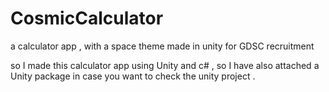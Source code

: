 # CosmicCalculator
a calculator app , with a space theme made in unity for GDSC recruitment 


so I made this calculator app using Unity and c# , so I have also attached a Unity package in case you want to check  the unity project . 
